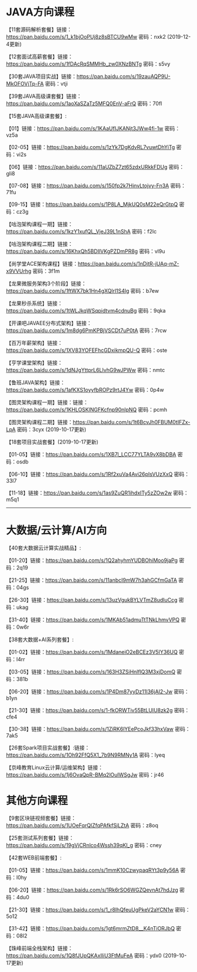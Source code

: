 # JAVA方向课程

【11套源码解析套餐】链接：https://pan.baidu.com/s/1_k1bjOoPUj8z8sBTCU9wMw 密码：nxk2 (2019-12-4更新)

【12套面试高薪套餐】链接：https://pan.baidu.com/s/1fDAcRqSMMHb_zw0XNzBNTg 密码：s5vy

【30套JAVA项目实战】链接：https://pan.baidu.com/s/19zauAQP9U-MkOFOVjTp-FA 密码：vtji

【39套JAVA高级课套餐】链接：https://pan.baidu.com/s/1aoXaSZaTz5MFQ0EnV-aFrQ 密码：70fl

【15套JAVA高级课套餐】:

【01】链接：https://pan.baidu.com/s/1KAaUfIJKANjt3JWw4fi-1w 密码：vz5a

【02-05】链接：https://pan.baidu.com/s/1zYk7DgKdvRL7vuwtDhYiTg 密码：vi2s

【06】链接：https://pan.baidu.com/s/11aUZbZ7zt65zdxURkkFDUg 密码：gli8

【07-08】链接：https://pan.baidu.com/s/150fp2k7HinvLtojvy-Fn3A 密码：71fu

【09-15】链接：https://pan.baidu.com/s/1P8LA_MjkUQ0sM22eQrGtpQ 密码：cz3g

【咕泡架构课程一期】链接：https://pan.baidu.com/s/1kzY1xufQL_VjeJ39L1nShA 密码：f2lc

【咕泡架构课程二期】链接：https://pan.baidu.com/s/16KhxQh5BDIlVKgPZDmPR8g 密码：vl9u

【尚学堂ACE架构课程】链接：https://pan.baidu.com/s/1nDjtR-jUAq-mZ-x9VVUrhg 密码：3f1m

【龙果微服务架构3个阶段】链接：https://pan.baidu.com/s/1ftWX7bk1Hn4gXQlrl1S4lg 密码：b7ew

【龙果秒杀系统】链接：https://pan.baidu.com/s/1tWLJkqWSqpidtvm4cdnuBg 密码：9qka

【开课吧JAVAEE分布式架构】链接：https://pan.baidu.com/s/1m8dg6PmKPBjVSCDt7uP0tA 密码：7rcw

【百万年薪架构】链接：https://pan.baidu.com/s/1XV83YOFEFhcGDxikmpQU-Q 密码：oste

【亨学课堂架构】链接：https://pan.baidu.com/s/1dNJgYttprL6LIvhG9wJPWw 密码：nmtc

【鲁班JAVA架构】链接：https://pan.baidu.com/s/1afKXS1oyyfbROPz9rtJ4Yw 密码：0p4w

【图灵架构课程一期】链接：链接：https://pan.baidu.com/s/1KHLOSKlNGFKcfnp90nlpNQ 密码：pcmh


【图灵架构课程二期】链接：https://pan.baidu.com/s/1t6BcvJh0FBUM0tIFZx-LpA 密码：3cyx (2019-10-17更新)

【18套项目实战套餐】(2019-10-17更新)

【01-05】链接：https://pan.baidu.com/s/1XB7l_LCC77YLTA9vX8bDBA 密码：osdb

【06-10】链接：https://pan.baidu.com/s/1Rf2xuVa4Avi26pIsVUzXxQ 密码：33l7

【11-18】链接：https://pan.baidu.com/s/1as9ZuQR1ihdxITy5zZOw2w 密码：m5q1
************************************************************************************************


# 大数据/云计算/AI方向

【40套大数据云计算实战精品】:

【01-20】链接：https://pan.baidu.com/s/1Q2ahyhmYUDBOhiMoo9jaPg 密码：2q19

【21-25】链接：https://pan.baidu.com/s/11anbcI9mW7h3ahGCfmGaTA 密码：04gs

【26-30】链接：https://pan.baidu.com/s/13uzVgukBYLVTmZ8udIuCcg 密码：ukag

【31-40】链接：https://pan.baidu.com/s/1MKAb51admuTtTNkLhmvVPQ 密码：0w6r

【38套大数据+AI系列套餐】:

【01-02】链接：https://pan.baidu.com/s/1MdaneiO2eBCEz3V5IY36UQ 密码：l4rr

【03-05】链接：https://pan.baidu.com/s/163H3ZSiHnlflQ3M3xjDomQ 密码：381b

【06-20】链接：https://pan.baidu.com/s/1P4Dm87yyDz11I36jAI2-Jw 密码：b1yn

【21-30】链接：https://pan.baidu.com/s/1-fkORWTiv55BtLUIU8zk2g 密码：cfe4

【30-38】链接：https://pan.baidu.com/s/1ZiRK6lYEePcoJkf33hxVaw 密码：7ak5

【26套Spark项目实战套餐】:链接：https://pan.baidu.com/s/1Oh92FfQ5X1_7b9N9RMNy1A 密码：lyeq

【京峰教育Linux云计算/运维架构】链接：https://pan.baidu.com/s/1j6OvaQpR-BMq2lOuIWSgJw 密码：jr46



# 其他方向课程
【9套区块链视频套餐】链接：https://pan.baidu.com/s/1UOeFqrQIZfqPAfkfSjLZtA 密码：z8oq

【25套测试系列套餐】链接：https://pan.baidu.com/s/19gVjCRnlco4Wssh39qKI_g 密码：cney

【42套WEB前端套餐】:

【01-05】链接：https://pan.baidu.com/s/1mmK10CzwypaqRYt3p9y56A 密码：l0hy

【06-20】链接：https://pan.baidu.com/s/1Rk6rSO6WGZQevnAt7hdJzg 密码：4du0

【21-30】链接：https://pan.baidu.com/s/1_r8IhQfeuUgPkeV2aYCN1w 密码：5o12

【31-42】链接：https://pan.baidu.com/s/1gt6mrmZtD8__K4nTiORJbQ 密码：08l2

【珠峰前端全栈架构】链接：https://pan.baidu.com/s/1Q8fJUpQKAxlIiU3FtMuFeA 密码：ydx0 (2019-10-17更新)
